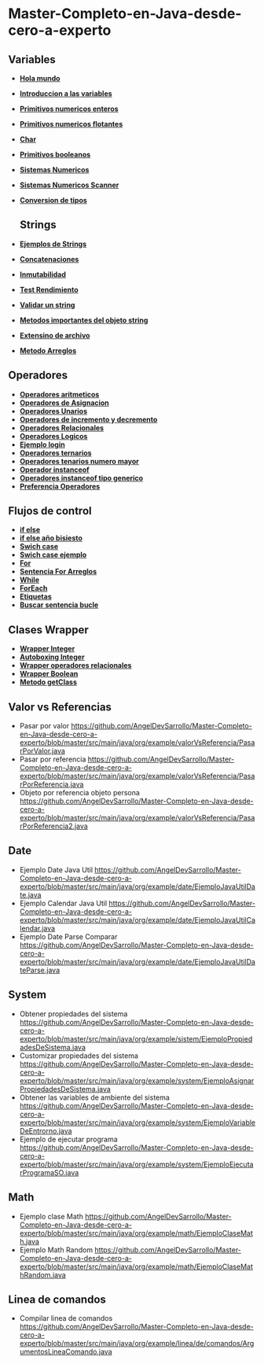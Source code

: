 # Master-Completo-en-Java-desde-cero-a-experto
## Variables
- [**Hola mundo**](https://github.com/AngelDevSarrollo/Master-Completo-en-Java-desde-cero-a-experto/blob/master/src/main/java/org/example/variables/HolaMundo.java)
- [**Introduccion a las variables**](https://github.com/AngelDevSarrollo/Master-Completo-en-Java-desde-cero-a-experto/blob/master/src/main/java/org/example/variables/IntroduccionALasVariables.java)
- [**Primitivos numericos enteros**](https://github.com/AngelDevSarrollo/Master-Completo-en-Java-desde-cero-a-experto/blob/master/src/main/java/org/example/variables/Primitivos.java)
- [**Primitivos numericos flotantes**](https://github.com/AngelDevSarrollo/Master-Completo-en-Java-desde-cero-a-experto/blob/master/src/main/java/org/example/variables/PrimitivosFloat.java)
- [**Char**](https://github.com/AngelDevSarrollo/Master-Completo-en-Java-desde-cero-a-experto/blob/master/src/main/java/org/example/variables/Caracteres.java)
- [**Primitivos booleanos**](https://github.com/AngelDevSarrollo/Master-Completo-en-Java-desde-cero-a-experto/blob/master/src/main/java/org/example/variables/PrimitivosBoolean.java)
- [**Sistemas Numericos**](https://github.com/AngelDevSarrollo/Master-Completo-en-Java-desde-cero-a-experto/blob/master/src/main/java/org/example/variables/SistemasNumericos.java)
- [**Sistemas Numericos Scanner**](https://github.com/AngelDevSarrollo/Master-Completo-en-Java-desde-cero-a-experto/blob/master/src/main/java/org/example/variables/SistemasNumericosScanner.java)
- [**Conversion de tipos**](https://github.com/AngelDevSarrollo/Master-Completo-en-Java-desde-cero-a-experto/blob/master/src/main/java/org/example/variables/ConversionDeTipos.java)

  ## Strings
- [**Ejemplos de Strings**](https://github.com/AngelDevSarrollo/Master-Completo-en-Java-desde-cero-a-experto/blob/master/src/main/java/org/example/string/EjemploString.java)
- [**Concatenaciones**](https://github.com/AngelDevSarrollo/Master-Completo-en-Java-desde-cero-a-experto/blob/master/src/main/java/org/example/string/EjemploStringConcatenacion.java)
- [**Inmutabilidad**](https://github.com/AngelDevSarrollo/Master-Completo-en-Java-desde-cero-a-experto/blob/master/src/main/java/org/example/string/EjemploStringInmutable.java)
- [**Test Rendimiento**](https://github.com/AngelDevSarrollo/Master-Completo-en-Java-desde-cero-a-experto/blob/master/src/main/java/org/example/string/EjemploStringTestRendimientoConcat.java)
- [**Validar un string**](https://github.com/AngelDevSarrollo/Master-Completo-en-Java-desde-cero-a-experto/blob/master/src/main/java/org/example/string/EjemploStringValidar.java)
- [**Metodos importantes del objeto string**](https://github.com/AngelDevSarrollo/Master-Completo-en-Java-desde-cero-a-experto/blob/master/src/main/java/org/example/string/EjemploStringMetodos.java)
- [**Extensino de archivo**](https://github.com/AngelDevSarrollo/Master-Completo-en-Java-desde-cero-a-experto/blob/master/src/main/java/org/example/string/EjemploStringExtensionArchivo.java)
- [**Metodo Arreglos**](https://github.com/AngelDevSarrollo/Master-Completo-en-Java-desde-cero-a-experto/blob/master/src/main/java/org/example/string/EjemploStringMetodosArreglos.java)

## Operadores
- [**Operadores aritmeticos**](https://github.com/AngelDevSarrollo/Master-Completo-en-Java-desde-cero-a-experto/blob/master/src/main/java/org/example/operadores/OperadorAritmetico.java)
- [**Operadores de Asignacion**](https://github.com/AngelDevSarrollo/Master-Completo-en-Java-desde-cero-a-experto/blob/master/src/main/java/org/example/operadores/OperadoresAsignacion.java)
- [**Operadores Unarios**](https://github.com/AngelDevSarrollo/Master-Completo-en-Java-desde-cero-a-experto/blob/master/src/main/java/org/example/operadores/OperadoresUnarios.java)
- [**Operadores de incremento y decremento**](https://github.com/AngelDevSarrollo/Master-Completo-en-Java-desde-cero-a-experto/blob/master/src/main/java/org/example/operadores/OperadoresIncrementales.java)
- [**Operadores Relacionales**](https://github.com/AngelDevSarrollo/Master-Completo-en-Java-desde-cero-a-experto/blob/master/src/main/java/org/example/operadores/OperadoresRelacionales.java)
- [**Operadores Logicos**](https://github.com/AngelDevSarrollo/Master-Completo-en-Java-desde-cero-a-experto/blob/master/src/main/java/org/example/operadores/OperadoresLogicos.java)
- [**Ejemplo login**](https://github.com/AngelDevSarrollo/Master-Completo-en-Java-desde-cero-a-experto/blob/master/src/main/java/org/example/operadores/OperadoresLogicosLogin.java)
- [**Operadores ternarios**](https://github.com/AngelDevSarrollo/Master-Completo-en-Java-desde-cero-a-experto/blob/master/src/main/java/org/example/operadores/OperadorTernario.java)
- [**Operadores tenarios numero mayor**](https://github.com/AngelDevSarrollo/Master-Completo-en-Java-desde-cero-a-experto/blob/master/src/main/java/org/example/operadores/OperadorTernarioNumeroMayor.java)
- [**Operador instanceof**](https://github.com/AngelDevSarrollo/Master-Completo-en-Java-desde-cero-a-experto/blob/master/src/main/java/org/example/operadores/OperadorInstanceOf.java)
- [**Operadores instanceof tipo generico**](https://github.com/AngelDevSarrollo/Master-Completo-en-Java-desde-cero-a-experto/blob/master/src/main/java/org/example/operadores/OperadorInstanceOfTiposGenericos.java)
- [**Preferencia Operadores**](https://github.com/AngelDevSarrollo/Master-Completo-en-Java-desde-cero-a-experto/blob/master/src/main/java/org/example/operadores/PreferenciaOperadores.java)

## Flujos de control
- [**if else**](https://github.com/AngelDevSarrollo/Master-Completo-en-Java-desde-cero-a-experto/blob/master/src/main/java/org/example/flujosdecontrol/SentenciaIfElse.java)
- [**if else año bisiesto**](https://github.com/AngelDevSarrollo/Master-Completo-en-Java-desde-cero-a-experto/blob/master/src/main/java/org/example/flujosdecontrol/SentenciaIfElseNumDiasMes.java)
- [**Swich case**](https://github.com/AngelDevSarrollo/Master-Completo-en-Java-desde-cero-a-experto/blob/master/src/main/java/org/example/flujosdecontrol/SentenciaSwitchCase.java)
- [**Swich case ejemplo**](https://github.com/AngelDevSarrollo/Master-Completo-en-Java-desde-cero-a-experto/blob/master/src/main/java/org/example/flujosdecontrol/SentenciaSwitchCaseNumDiasMes.java) 
- [**For**](https://github.com/AngelDevSarrollo/Master-Completo-en-Java-desde-cero-a-experto/blob/master/src/main/java/org/example/flujosdecontrol/SentenciaFor.java)
- [**Sentencia For Arreglos**](https://github.com/AngelDevSarrollo/Master-Completo-en-Java-desde-cero-a-experto/blob/master/src/main/java/org/example/flujosdecontrol/SentenciaForArreglo.java)
- [**While**](https://github.com/AngelDevSarrollo/Master-Completo-en-Java-desde-cero-a-experto/blob/master/src/main/java/org/example/flujosdecontrol/SentenciaWhile.java)
- [**ForEach**](https://github.com/AngelDevSarrollo/Master-Completo-en-Java-desde-cero-a-experto/blob/master/src/main/java/org/example/flujosdecontrol/SentenciaForEach.java)
- [**Etiquetas**](https://github.com/AngelDevSarrollo/Master-Completo-en-Java-desde-cero-a-experto/blob/master/src/main/java/org/example/flujosdecontrol/SentenciasBucleEtiquetas.java)
- [**Buscar sentencia bucle**](https://github.com/AngelDevSarrollo/Master-Completo-en-Java-desde-cero-a-experto/blob/master/src/main/java/org/example/flujosdecontrol/SentenciasBucleEtiquetasBuscar.java)
  
## Clases Wrapper
- [**Wrapper Integer**](https://github.com/AngelDevSarrollo/Master-Completo-en-Java-desde-cero-a-experto/blob/master/src/main/java/org/example/wrapper/WrapperInteger.java)
- [**Autoboxing Integer**](https://github.com/AngelDevSarrollo/Master-Completo-en-Java-desde-cero-a-experto/blob/master/src/main/java/org/example/wrapper/AutoboxinInteger.java)
- [**Wrapper operadores relacionales**](https://github.com/AngelDevSarrollo/Master-Completo-en-Java-desde-cero-a-experto/blob/master/src/main/java/org/example/wrapper/WrapperOperadoresRelacionales.java)
- [**Wrapper Boolean**](https://github.com/AngelDevSarrollo/Master-Completo-en-Java-desde-cero-a-experto/blob/master/src/main/java/org/example/wrapper/WrapperBoolean.java)
- [**Metodo getClass**](https://github.com/AngelDevSarrollo/Master-Completo-en-Java-desde-cero-a-experto/blob/master/src/main/java/org/example/wrapper/EjemploMetodoGetClass.java)

## Valor vs Referencias
- Pasar por valor https://github.com/AngelDevSarrollo/Master-Completo-en-Java-desde-cero-a-experto/blob/master/src/main/java/org/example/valorVsReferencia/PasarPorValor.java
- Pasar por referencia https://github.com/AngelDevSarrollo/Master-Completo-en-Java-desde-cero-a-experto/blob/master/src/main/java/org/example/valorVsReferencia/PasarPorReferencia.java
- Objeto por referencia objeto persona https://github.com/AngelDevSarrollo/Master-Completo-en-Java-desde-cero-a-experto/blob/master/src/main/java/org/example/valorVsReferencia/PasarPorReferencia2.java

## Date
- Ejemplo Date Java Util https://github.com/AngelDevSarrollo/Master-Completo-en-Java-desde-cero-a-experto/blob/master/src/main/java/org/example/date/EjemploJavaUtilDate.java
- Ejemplo Calendar Java Util https://github.com/AngelDevSarrollo/Master-Completo-en-Java-desde-cero-a-experto/blob/master/src/main/java/org/example/date/EjemploJavaUtilCalendar.java
- Ejemplo Date Parse Comparar https://github.com/AngelDevSarrollo/Master-Completo-en-Java-desde-cero-a-experto/blob/master/src/main/java/org/example/date/EjemploJavaUtilDateParse.java

## System
- Obtener propiedades del sistema https://github.com/AngelDevSarrollo/Master-Completo-en-Java-desde-cero-a-experto/blob/master/src/main/java/org/example/sistem/EjemploPropiedadesDeSistema.java
- Customizar propiedades del sistema https://github.com/AngelDevSarrollo/Master-Completo-en-Java-desde-cero-a-experto/blob/master/src/main/java/org/example/system/EjemploAsignarPropiedadesDeSistema.java
- Obtener las variables de ambiente del sistema https://github.com/AngelDevSarrollo/Master-Completo-en-Java-desde-cero-a-experto/blob/master/src/main/java/org/example/system/EjemploVariableDeEntrorno.java
- Ejemplo de ejecutar programa https://github.com/AngelDevSarrollo/Master-Completo-en-Java-desde-cero-a-experto/blob/master/src/main/java/org/example/system/EjemploEjecutarProgramaSO.java

## Math
- Ejemplo clase Math https://github.com/AngelDevSarrollo/Master-Completo-en-Java-desde-cero-a-experto/blob/master/src/main/java/org/example/math/EjemploClaseMath.java
- Ejemplo Math Random https://github.com/AngelDevSarrollo/Master-Completo-en-Java-desde-cero-a-experto/blob/master/src/main/java/org/example/math/EjemploClaseMathRandom.java

## Linea de comandos 
- Compilar linea de comandos https://github.com/AngelDevSarrollo/Master-Completo-en-Java-desde-cero-a-experto/blob/master/src/main/java/org/example/linea/de/comandos/ArgumentosLineaComando.java
